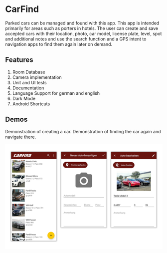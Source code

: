 # CarFind
Parked cars can be managed and found with this app. This app is intended primarily for areas such as porters in hotels.
The user can create and save accepted cars with their location, photo, car model, license plate, level, spot and additional notes and use the search function and a GPS intent to navigation apps to find them again later on demand.



## Features
1. Room Database
2. Camera implementation
3. Unit and UI tests
4. Documentation
5. Language Support for german and english
6. Dark Mode
7. Android Shortcuts



## Demos
Demonstration of creating a car.
Demonstration of finding the car again and navigate there.



![Screenshots](screenshots.png)  

